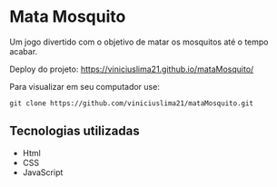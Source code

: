# Mata Mosquito
Um jogo divertido com o objetivo de matar os mosquitos até o tempo acabar.

Deploy do projeto:
https://viniciuslima21.github.io/mataMosquito/

Para visualizar em seu computador use: 

```
git clone https://github.com/viniciuslima21/mataMosquito.git
```

## Tecnologias utilizadas
* Html
* CSS
* JavaScript